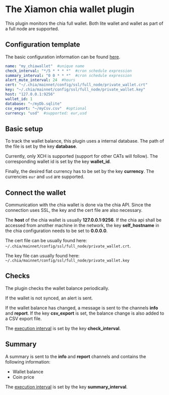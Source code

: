 # The Xiamon chia wallet plugin

This plugin monitors the chia full wallet. Both lite wallet and wallet as part of a full node are supported.

## **Configuration template**

The basic configuration information can be found [here](../config_basics.md).

```yaml
name: "my_chiawallet"  #unique name
check_interval: "*/5 * * * *"  #cron schedule expression
summary_interval: "0 0 * * *"  #cron schedule expression
alert_mute_interval: 24  #hours
cert: "~/.chia/mainnet/config/ssl/full_node/private_wallet.crt"
key: "~/.chia/mainnet/config/ssl/full_node/private_wallet.key"
host: "127.0.0.1:9256"
wallet_id: 1
database: "~/myDb.sqlite"
csv_export: "~/myCsv.csv"  #optional
currency: "usd"  #supported: eur,usd
```

## **Basic setup**

To track the wallet balance, this plugin uses a internal database. The path of the file is set by the key **database**.

Currently, only XCH is supported (support for other CATs will follow). The corresponding wallet id is set by the key **wallet_id**.

Finally, the desired fiat currency has to be set by the key **currency**. The currencies `eur` and `usd` are supported.

## **Connect the wallet**

Communication with the chia wallet is done via the chia API. Since the connection uses SSL, the key and the cert file are also necessary.

The **host** of the chia wallet is usually **127.0.0.1:9256**. If the chia api shall be accessed from another machine in the network, the key **self_hostname** in the chia configuration needs to be set to **0.0.0.0**.

The cert file can be usually found here: `~/.chia/mainnet/config/ssl/full_node/private_wallet.crt`.

The key file can usually found here: `~/.chia/mainnet/config/ssl/full_node/private_wallet.key`

## **Checks**

The plugin checks the wallet balance periodically. 

If the wallet is not synced, an alert is sent.

If the wallet balance has changed, a message is sent to the channels **info** and **report**. If the key **csv_export** is set, the balance change is also added to a CSV export file.

The [execution interval](../config_basics.md) is set by the key **check_interval**.

## **Summary**

A summary is sent to the **info** and **report** channels and contains the following information:

- Wallet balance
- Coin price

The [execution interval](../config_basics.md) is set by the key **summary_interval**.

